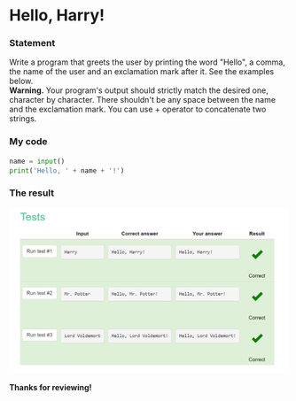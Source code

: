 # Hello, Harry!
### Statement
Write a program that greets the user by printing the word "Hello", a comma, the name of the user and an exclamation mark after it. See the examples below. </br>
**Warning.** Your program's output should strictly match the desired one, character by character. There shouldn't be any space between the name and the exclamation mark. You can use + operator to concatenate two strings.
### My code
```.py
name = input()
print('Hello, ' + name + '!')
```
### The result 
![](https://raw.githubusercontent.com/2024sabuhiabbasov/Unit-1/main/Snakify/1.%20Input%2C%20print%2C%20and%20numbers/fourth.png)

**Thanks for reviewing!**
